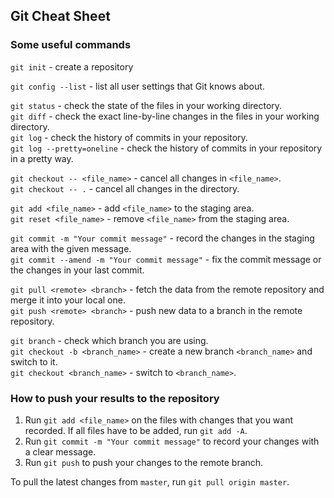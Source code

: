 ## Git Cheat Sheet

### Some useful commands

`git init` - create a repository

`git config --list` - list all user settings that Git knows about.

`git status` - check the state of the files in your working directory.  
`git diff` - check the exact line-by-line changes in the files in your working directory.  
`git log` - check the history of commits in your repository.  
`git log --pretty=oneline` - check the history of commits in your repository in a pretty way.

`git checkout -- <file_name>` - cancel all changes in `<file_name>`.  
`git checkout -- .` - cancel all changes in the directory.

`git add <file_name>` - add `<file_name>` to the staging area.  
`git reset <file_name>` - remove `<file_name>` from the staging area.

`git commit -m "Your commit message"` - record the changes in the staging area with the given message.  
`git commit --amend -m "Your commit message"` - fix the commit message or the changes in your last commit.

`git pull <remote> <branch>` - fetch the data from the remote repository and merge it into your local one.  
`git push <remote> <branch>` - push new data to a branch in the remote repository.

`git branch` - check which branch you are using.  
`git checkout -b <branch_name>` - create a new branch `<branch_name>` and switch to it.  
`git checkout <branch_name>` - switch to `<branch_name>`.

### How to push your results to the repository

1. Run `git add <file_name>` on the files with changes that you want recorded. If all files have to be added, run `git add -A`.
2. Run `git commit -m "Your commit message"` to record your changes with a clear message.
3. Run `git push` to push your changes to the remote branch.

To pull the latest changes from `master`, run `git pull origin master`.

